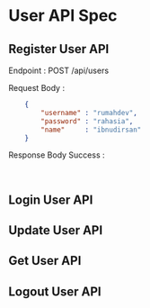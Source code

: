 # User API Spec

## Register User API

Endpoint : POST /api/users

Request Body :
```json
    {
        "username" : "rumahdev",
        "password" : "rahasia",
        "name"     : "ibnudirsan"
    }
```

Response Body Success :

```json
    
```

## Login User API

## Update User API

## Get User API

## Logout User API